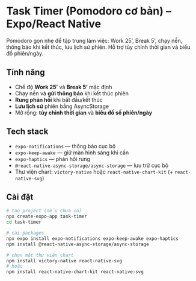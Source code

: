 # Task Timer (Pomodoro cơ bản) – Expo/React Native

Pomodoro gọn nhẹ để tập trung làm việc: Work 25’, Break 5’, chạy nền, thông báo khi kết thúc, lưu lịch sử phiên. Hỗ trợ tùy chỉnh thời gian và biểu đồ phiên/ngày.


## Tính năng
- Chế độ **Work 25’** và **Break 5’** mặc định
- Chạy nền và **gửi thông báo** khi kết thúc phiên
- **Rung phản hồi** khi bắt đầu/kết thúc
- **Lưu lịch sử** phiên bằng AsyncStorage
- Mở rộng: **tùy chỉnh thời gian** và **biểu đồ số phiên/ngày**

## Tech stack
- `expo-notifications` — thông báo cục bộ
- `expo-keep-awake` — giữ màn hình sáng khi cần
- `expo-haptics` — phản hồi rung
- `@react-native-async-storage/async-storage` — lưu trữ cục bộ
- Thư viện chart: `victory-native` hoặc `react-native-chart-kit` (+ `react-native-svg`)

## Cài đặt
```bash
# tạo project (nếu chưa có)
npx create-expo-app task-timer
cd task-timer

# cài packages
npx expo install expo-notifications expo-keep-awake expo-haptics
npm install @react-native-async-storage/async-storage

# chọn một thư viện chart
npm install victory-native react-native-svg
# hoặc
npm install react-native-chart-kit react-native-svg

